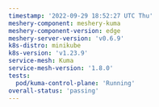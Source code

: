 ```yaml
---
timestamp: '2022-09-29 18:52:27 UTC Thu'
meshery-component: meshery-kuma
meshery-component-version: edge
meshery-server-version: 'v0.6.9'
k8s-distro: minikube
k8s-version: 'v1.23.9'
service-mesh: Kuma
service-mesh-version: '1.8.0'
tests:
  pod/kuma-control-plane: 'Running'
overall-status: 'passing'
---
```

